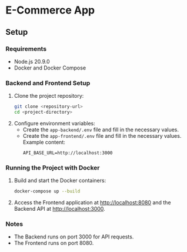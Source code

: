 # E-Commerce App

## Setup

### Requirements
- Node.js 20.9.0
- Docker and Docker Compose

### Backend and Frontend Setup
1. Clone the project repository:
   ```bash
   git clone <repository-url>
   cd <project-directory>
   ```
2. Configure environment variables:
   - Create the `app-backend/.env` file and fill in the necessary values.
   - Create the `app-frontend/.env` file and fill in the necessary values. Example content:
     ```env
     API_BASE_URL=http://localhost:3000
     ```

### Running the Project with Docker
1. Build and start the Docker containers:
   ```bash
   docker-compose up --build
   ```
2. Access the Frontend application at [http://localhost:8080](http://localhost:8080) and the Backend API at [http://localhost:3000](http://localhost:3000).

### Notes
- The Backend runs on port 3000 for API requests.
- The Frontend runs on port 8080.
